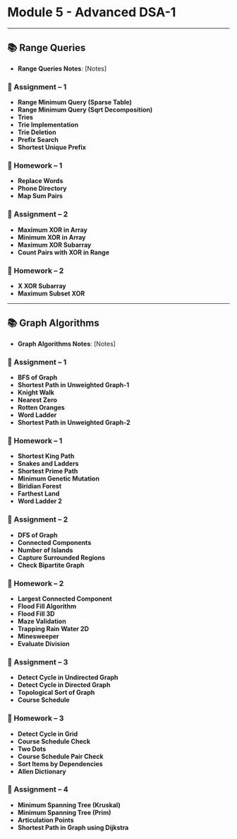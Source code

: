 # Module 5 - Advanced DSA-1

---

## 📚 Range Queries
- **Range Queries Notes**: [Notes]

### 📌 Assignment – 1
- **Range Minimum Query (Sparse Table)**
- **Range Minimum Query (Sqrt Decomposition)**
- **Tries**
- **Trie Implementation**
- **Trie Deletion**
- **Prefix Search**
- **Shortest Unique Prefix**

### 📝 Homework – 1
- **Replace Words**
- **Phone Directory**
- **Map Sum Pairs**

### 📌 Assignment – 2
- **Maximum XOR in Array**
- **Minimum XOR in Array**
- **Maximum XOR Subarray**
- **Count Pairs with XOR in Range**

### 📝 Homework – 2
- **X XOR Subarray**
- **Maximum Subset XOR**

---

## 📚 Graph Algorithms
- **Graph Algorithms Notes**: [Notes]

### 📌 Assignment – 1
- **BFS of Graph**
- **Shortest Path in Unweighted Graph-1**
- **Knight Walk**
- **Nearest Zero**
- **Rotten Oranges**
- **Word Ladder**
- **Shortest Path in Unweighted Graph-2**

### 📝 Homework – 1
- **Shortest King Path**
- **Snakes and Ladders**
- **Shortest Prime Path**
- **Minimum Genetic Mutation**
- **Biridian Forest**
- **Farthest Land**
- **Word Ladder 2**

### 📌 Assignment – 2
- **DFS of Graph**
- **Connected Components**
- **Number of Islands**
- **Capture Surrounded Regions**
- **Check Bipartite Graph**

### 📝 Homework – 2
- **Largest Connected Component**
- **Flood Fill Algorithm**
- **Flood Fill 3D**
- **Maze Validation**
- **Trapping Rain Water 2D**
- **Minesweeper**
- **Evaluate Division**

### 📌 Assignment – 3
- **Detect Cycle in Undirected Graph**
- **Detect Cycle in Directed Graph**
- **Topological Sort of Graph**
- **Course Schedule**

### 📝 Homework – 3
- **Detect Cycle in Grid**
- **Course Schedule Check**
- **Two Dots**
- **Course Schedule Pair Check**
- **Sort Items by Dependencies**
- **Allen Dictionary**

### 📌 Assignment – 4
- **Minimum Spanning Tree (Kruskal)**
- **Minimum Spanning Tree (Prim)**
- **Articulation Points**
- **Shortest Path in Graph using Dijkstra**
